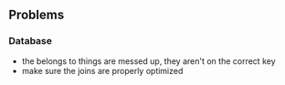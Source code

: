 ## Problems ##

### Database ###

- the belongs to things are messed up, they aren't on the correct key
- make sure the joins are properly optimized

